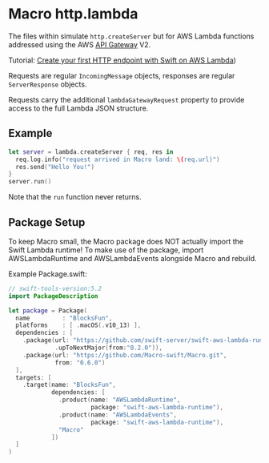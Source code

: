 # Macro http.lambda

The files within simulate `http.createServer` but for AWS Lambda functions
addressed using the
AWS [API Gateway](https://aws.amazon.com/api-gateway/) V2.

Tutorial:
[Create your first HTTP endpoint with Swift on AWS Lambda](https://fabianfett.de/swift-on-aws-lambda-creating-your-first-http-endpoint))

Requests are regular `IncomingMessage` objects, responses are regular
`ServerResponse` objects.

Requests carry the additional `lambdaGatewayRequest` property to provide
access to the full Lambda JSON structure.

## Example

```swift
let server = lambda.createServer { req, res in
  req.log.info("request arrived in Macro land: \(req.url)")
  res.send("Hello You!")
}
server.run()
```

Note that the `run` function never returns.

## Package Setup

To keep Macro small, the Macro package does NOT actually import the Swift Lambda
runtime!
To make use of the package, import AWSLambdaRuntime and AWSLambdaEvents
alongside Macro and rebuild.

Example Package.swift:
```swift
// swift-tools-version:5.2
import PackageDescription

let package = Package(
  name         : "BlocksFun",
  platforms    : [ .macOS(.v10_13) ],
  dependencies : [
    .package(url: "https://github.com/swift-server/swift-aws-lambda-runtime.git",
             .upToNextMajor(from:"0.2.0")),
    .package(url: "https://github.com/Macro-swift/Macro.git",
             from: "0.6.0")
  ],
  targets: [
    .target(name: "BlocksFun",
            dependencies: [
              .product(name: "AWSLambdaRuntime",
                       package: "swift-aws-lambda-runtime"),
              .product(name: "AWSLambdaEvents",
                       package: "swift-aws-lambda-runtime"),
              "Macro"
            ])
  ]
)
```
